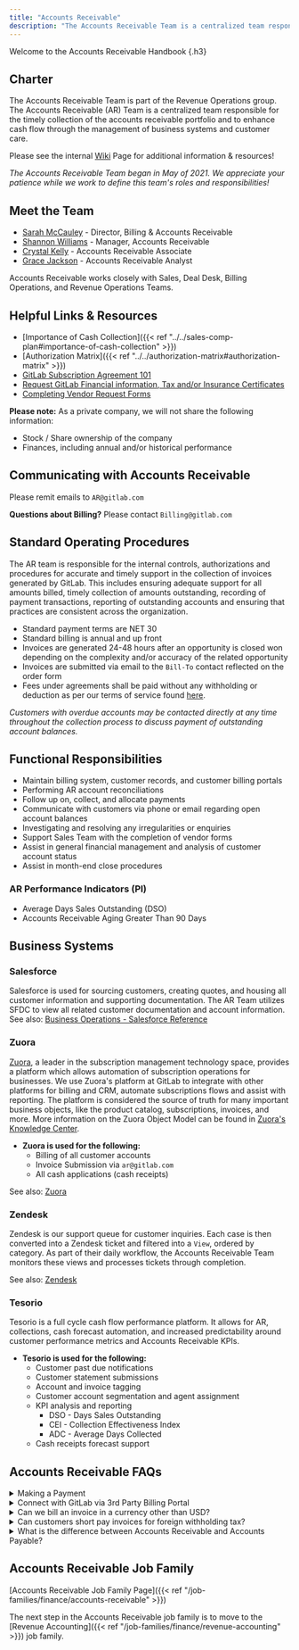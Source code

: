 ```yaml
---
title: "Accounts Receivable"
description: "The Accounts Receivable Team is a centralized team responsible for the timely collection of the accounts receivable portfolio and to enhance cash flow through the management of business systems and customer care."
---
```


Welcome to the Accounts Receivable Handbook
{.h3}

## Charter

The Accounts Receivable Team is part of the Revenue Operations group. The Accounts Receivable (AR) Team is a centralized team responsible for the timely collection of the accounts receivable portfolio and to enhance cash flow through the management of  business systems and customer care.

Please see the internal [Wiki](https://gitlab.com/gitlab-com/Finance-Division/finance/-/wikis/Billing%20Operations%20&%20Accounts%20Receivable%20Wiki) Page for additional information & resources!

*The Accounts Receivable Team began in May of 2021. We appreciate your patience while we work to define this team's roles and responsibilities!*

## Meet the Team

- [Sarah McCauley](/handbook/company/team/#s_mccauley) - Director, Billing & Accounts Receivable
- [Shannon Williams](/handbook/company/team/#ssilmon) - Manager, Accounts Receivable
- [Crystal Kelly](/handbook/company/team/#crystalk) - Accounts Receivable Associate
- [Grace Jackson](/handbook/company/team/#gjackson5) - Accounts Receivable Analyst

Accounts Receivable works closely with Sales, Deal Desk, Billing Operations, and Revenue Operations Teams.

## Helpful Links & Resources

- [Importance of Cash Collection]({{< ref "../../sales-comp-plan#importance-of-cash-collection" >}})
- [Authorization Matrix]({{< ref "../../authorization-matrix#authorization-matrix" >}})
- [GitLab Subscription Agreement 101](https://about.gitlab.com/handbook/legal/customer-negotiations/#gitlab-subscription-agreement-101)
- [Request GitLab Financial information, Tax and/or Insurance Certificates](https://about.gitlab.com/handbook/legal/customer-negotiations/#requests-for-gitlab-financial-information-tax-and-insurance-certificates)
- [Completing Vendor Request Forms](https://about.gitlab.com/handbook/legal/customer-negotiations/#completing-vendor-request-forms)

**Please note:** As a private company, we will not share the following information:

- Stock / Share ownership of the company
- Finances, including annual and/or historical performance

## Communicating with Accounts Receivable

Please remit emails to `AR@gitlab.com`

**Questions about Billing?** Please contact `Billing@gitlab.com`

## Standard Operating Procedures

The AR team is responsible for the internal controls, authorizations and procedures for accurate and timely support in the collection of invoices generated by GitLab. This includes ensuring adequate support for all amounts billed, timely collection of amounts outstanding, recording of payment transactions, reporting of outstanding accounts and ensuring that practices are consistent across the organization.

- Standard payment terms are NET 30
- Standard billing is annual and up front
- Invoices are generated 24-48 hours after an opportunity is closed won depending on the complexity and/or accuracy of the related opportunity
- Invoices are submitted via email to the `Bill-To` contact reflected on the order form
- Fees under agreements shall be paid without any withholding or deduction as per our terms of service found [here](https://about.gitlab.com/handbook/legal/subscription-agreement/#6-payment-of-fees).

*Customers with overdue accounts may be contacted directly at any time throughout the collection process to discuss payment of outstanding account balances.*

## Functional Responsibilities

- Maintain billing system, customer records, and customer billing portals
- Performing AR account reconciliations
- Follow up on, collect, and allocate payments
- Communicate with customers via phone or email regarding open account balances
- Investigating and resolving any irregularities or enquiries
- Support Sales Team with the completion of vendor forms
- Assist in general financial management and analysis of customer account status
- Assist in month-end close procedures

### AR Performance Indicators (PI)

- Average Days Sales Outstanding (DSO)
- Accounts Receivable Aging Greater Than 90 Days

## Business Systems

### Salesforce

Salesforce is used for sourcing customers, creating quotes, and housing all customer information and supporting documentation. The AR Team utilizes SFDC to view all related customer documentation and account information.
See also: [Business Operations - Salesforce Reference](https://about.gitlab.com/handbook/sales/field-operations/sfdc/)

### Zuora

[Zuora](https://gitlab.com/gitlab-org/customers-gitlab-com/-/tree/staging/doc/architecture#zuora), a leader in the subscription management technology space, provides a platform which allows automation of subscription operations for businesses. We use Zuora's platform at GitLab to integrate with other platforms for billing and CRM, automate subscriptions flows and assist with reporting. The platform is considered the source of truth for many important business objects, like the product catalog, subscriptions, invoices, and more. More information on the Zuora Object Model can be found in [Zuora's Knowledge Center](https://knowledgecenter.zuora.com/BB_Introducing_Z_Business/D_Zuora_Business_Objects_Relationship).

- **Zuora is used for the following:**
   - Billing of all customer accounts
   - Invoice Submission via `ar@gitlab.com`
   - All cash applications (cash receipts)

See also: [Zuora](https://gitlab.com/gitlab-org/customers-gitlab-com/-/tree/staging/doc/zuora)

### Zendesk

Zendesk is our support queue for customer inquiries. Each case is then converted into a Zendesk ticket and filtered into a `View`, ordered by category. As part of their daily workflow, the Accounts Receivable Team monitors these views and processes tickets through completion.

See also: [Zendesk](https://about.gitlab.com/handbook/marketing/developer-relations/workflows-tools/zendesk/)

### Tesorio

Tesorio is a full cycle cash flow performance platform. It allows for AR, collections, cash forecast automation, and increased predictability around customer performance metrics and Accounts Receivable KPIs.

- **Tesorio is used for the following:**
   - Customer past due notifications
   - Customer statement submissions
   - Account and invoice tagging
   - Customer account segmentation and agent assignment
   - KPI analysis and reporting
      - DSO - Days Sales Outstanding
      - CEI - Collection Effectiveness Index
      - ADC - Average Days Collected
   - Cash receipts forecast support

## Accounts Receivable FAQs

<details>
<summary markdown='span'>
 Making a Payment
</summary>

- Current payment methods available include:
   - ACH
   - Wire
   - Check (US Only)
   - Credit Card

> Additional payment instructions are also available on your invoice under `bank information`.

- To make payment via credit card, please log into your account https://customers.gitlab.com
   - select `Payment Methods`
   - select `Add New Payment Method`

Internal Resource: [Salesforce Invoice & Payment Information](https://gitlab.com/gitlab-com/Finance-Division/finance/-/wikis/How%20Can%20Sales%20View%20Invoices%20&%20Payment%20Info%20in%20SFDC)

</details>

<details>
<summary markdown='span'>
Connect with GitLab via 3rd Party Billing Portal
</summary>

GitLab currently supports various 3rd Party Billing Portals.

Customer billing portals are used for PO receipt and submission of invoices billed by GitLab to our customers.

When a customer advises you that they will need to be connected with GitLab via a 3rd party billing portal, please submit a request to `AR@GitLab.com`. This will allow the Billing Operations Team to confirm if a portal registration already exists.

- **Some of our 3rd Party Portals Include:**
   - SAP Ariba - Please send a Trade Relationship Request (TRR) to GitLab ANID: AN01024039298 at `AR@gitlab.com`
   - Coupa Supplier Portal - Please send a connection request to `AR@gitlab.com`
   - Taulia - Please send a connection request to `AR@gitlab.com`

Internal Resource: [Customer Billing Portal Instructions](https://gitlab.com/gitlab-com/Finance-Division/finance/-/wikis/Customer%20Billing%20Portal%20Instructions)

</details>

<details>
<summary markdown='span'>
Can we bill an invoice in a currency other than USD?
</summary>

GitLab bills in USD only, without exception.

</details>

<details>
<summary markdown='span'>
Can customers short pay invoices for foreign withholding tax?
</summary>

All applicable fees are due and payable as per our terms of service.

Section 6. PAYMENT OF FEES, article 6.7 in our standard terms of service.

> 6.7 Any unpaid Fees are subject to a finance charge of one percent (1.0%) per month, or the maximum permitted by law, whichever is lower, plus all expenses of collection, including reasonable attorneys’ fees. Fees under this Agreement are exclusive of any and all taxes or duties, now or hereafter imposed by any governmental authority, including, but not limited to any national, state or provincial tax, sales tax, value-added tax, property and similar taxes, if any. Fees under this Agreement shall be paid without any withholding or deduction. **In the case of any deduction or withholding requirements, Customer will pay any required withholding itself and will not reduce the amount to be paid to GitLab on account thereof.**

You can view our GitLab Subscription Agreement [here](https://about.gitlab.com/handbook/legal/subscription-agreement/)

</details>

<details>
<summary markdown='span'>
What is the difference between Accounts Receivable and Accounts Payable?
</summary>

Accounts receivable are an asset account, representing money that our customers owe to GitLab.

Accounts payable on the other hand are a liability account, representing money that GitLab owes to another business.

</details>

## Accounts Receivable Job Family

[Accounts Receivable Job Family Page]({{< ref "/job-families/finance/accounts-receivable" >}})

The next step in the Accounts Receivable job family is to move to the [Revenue Accounting]({{< ref "/job-families/finance/revenue-accounting" >}}) job family.



